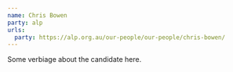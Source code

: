 ```yaml
---
name: Chris Bowen
party: alp
urls:
  party: https://alp.org.au/our-people/our-people/chris-bowen/
---
```

Some verbiage about the candidate here.
